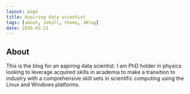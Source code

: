 ```yaml
---
layout: page
title: Aspiring data scientist
tags: [about, Jekyll, theme, JBlog]
date: 2016-03-21
---
```



## About

This is the blog for an aspiring data scientist. I am PhD holder in physics looking to leverage acquired skills in academia to make a transition to industry with a comprehensive skill sets in scientific computing using the Linux and Windows platforms.

